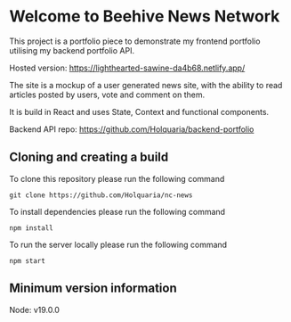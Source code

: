 # Welcome to Beehive News Network

This project is a portfolio piece to demonstrate my frontend portfolio utilising my backend portfolio API.

Hosted version: https://lighthearted-sawine-da4b68.netlify.app/

The site is a mockup of a user generated news site, with the ability to read articles posted by users, vote and comment on them.

It is build in React and uses State, Context and functional components.

Backend API repo: https://github.com/Holquaria/backend-portfolio

## Cloning and creating a build

To clone this repository please run the following command

```
git clone https://github.com/Holquaria/nc-news
```

To install dependencies please run the following command

```
npm install
```

To run the server locally please run the following command

```
npm start
```

## Minimum version information

Node: v19.0.0